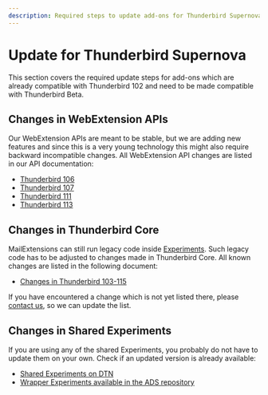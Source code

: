 ```yaml
---
description: Required steps to update add-ons for Thunderbird Supernova 115.
---
```


# Update for Thunderbird Supernova

This section covers the required update steps for add-ons which are already compatible with Thunderbird 102 and need to be made compatible with Thunderbird Beta.

## Changes in WebExtension APIs

Our WebExtension APIs are meant to be stable, but we are adding new features and since this is a very young technology this might also require backward incompatible changes. All WebExtension API changes are listed in our API documentation:

* [Thunderbird 106](https://webextension-api.thunderbird.net/en/latest/changes/beta106.html)
* [Thunderbird 107](https://webextension-api.thunderbird.net/en/latest/changes/beta107.html)
* [Thunderbird 111](https://webextension-api.thunderbird.net/en/latest/changes/beta111.html)
* [Thunderbird 113](https://webextension-api.thunderbird.net/en/latest/changes/beta113.html)

## Changes in Thunderbird Core

MailExtensions can still run legacy code inside [Experiments](../../mailextensions/#experiment-apis). Such legacy code has to be adjusted to changes made in Thunderbird Core. All known changes are listed in the following document:

* [Changes in Thunderbird 103-115](adapt-to-changes-in-thunderbird-103-115.md)

If you have encountered a change which is not yet listed there, please [contact us](../../community.md), so we can update the list.



## Changes in Shared Experiments

If you are using any of the shared Experiments, you probably do not have to update them on your own. Check if an updated version is already available:

* [Shared Experiments on DTN](../../mailextensions/#sharing-experiment-apis)
* [Wrapper Experiments available in the ADS repository](https://github.com/thundernest/addon-developer-support/tree/master/wrapper-apis)
